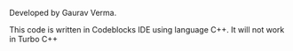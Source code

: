 Developed by Gaurav Verma.
 
This code is written in Codeblocks IDE using language C++.
It will not work in Turbo C++
